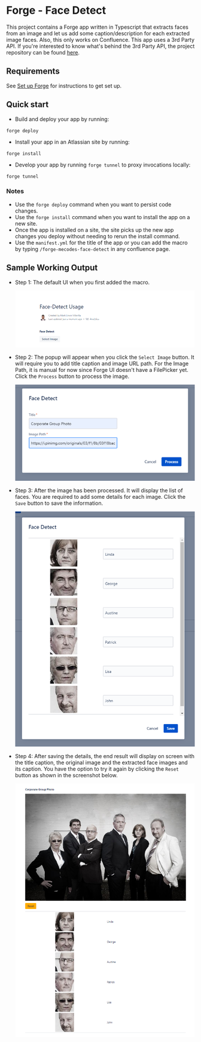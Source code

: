 # Forge - Face Detect

This project contains a Forge app written in Typescript that extracts faces from an image and let us add some caption/description for each extracted image faces. Also, this only works on Confluence. This app uses a 3rd Party API. If you're interested to know what's behind the 3rd Party API, the project repository can be found [here](https://github.com/mecvillarina/forge-mecodes-face-ocr-api).

## Requirements

See [Set up Forge](https://developer.atlassian.com/platform/forge/set-up-forge/) for instructions to get set up.

## Quick start

- Build and deploy your app by running:

```
forge deploy
```

- Install your app in an Atlassian site by running:

```
forge install
```

- Develop your app by running `forge tunnel` to proxy invocations locally:

```
forge tunnel
```

### Notes

- Use the `forge deploy` command when you want to persist code changes.
- Use the `forge install` command when you want to install the app on a new site.
- Once the app is installed on a site, the site picks up the new app changes you deploy without needing to rerun the install command.
- Use the `manifest.yml` for the title of the app or you can add the macro by typing `/forge-mecodes-face-detect` in any confluence page.

## Sample Working Output

- Step 1: The default UI when you first added the macro.

  ![alt text](https://github.com/mecvillarina/forge-mecodes-face-detect/raw/master/assets/ss1.PNG "Screenshot 1")

- Step 2: The popup will appear when you click the `Select Image` button. It will require you to add title caption and image URL path. For the Image Path, it is manual for now since Forge UI doesn't have a FilePicker yet. Click the `Process` button to process the image.

  ![alt text](https://github.com/mecvillarina/forge-mecodes-face-detect/raw/master/assets/ss2.PNG "Screenshot 2")

- Step 3: After the image has been processed. It will display the list of faces. You are required to add some details for each image. Click the `Save` button to save the information.

  ![alt text](https://github.com/mecvillarina/forge-mecodes-face-detect/raw/master/assets/ss3.PNG "Screenshot 3")

- Step 4: After saving the details, the end result will display on screen with the title caption, the original image and the extracted face images and its caption. You have the option to try it again by clicking the `Reset` button as shown in the screenshot below.

  ![alt text](https://github.com/mecvillarina/forge-mecodes-face-detect/raw/master/assets/ss4.PNG "Screenshot 4")
